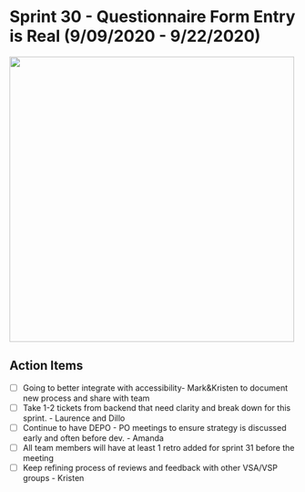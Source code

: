 
# Sprint 30 - Questionnaire Form Entry is Real (9/09/2020 - 9/22/2020)

<img src="https://lh6.googleusercontent.com/aCOpDSXcJZepFJADTTDo7i20Kp9xu7jGFg8szRYeHzpkChpfAEqmvvtNMZd1hMNPX9QF3oOkV_Ql05Nop0XhKPNVFVPSmrVsKHxzrfhJpLgszc-dxG_FdqDQh5reV2l15bEBxiVi" width="500">

## Action Items

 - [ ]  Going to better integrate with accessibility- Mark&Kristen to document new process and share with team
 - [ ] Take 1-2 tickets from backend that need clarity and break down for this sprint. - Laurence and Dillo
 - [ ] Continue to have DEPO - PO meetings to ensure strategy is discussed early and often before dev. - Amanda
 - [ ] All team members will have at least 1 retro added for sprint 31 before the meeting
 - [ ] Keep refining process of reviews and feedback with other VSA/VSP groups - Kristen
